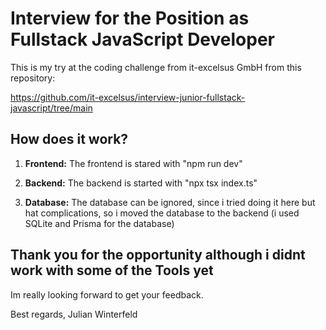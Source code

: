 # Interview for the Position as Fullstack JavaScript Developer

This is my try at the coding challenge from it-excelsus GmbH from this repository:

https://github.com/it-excelsus/interview-junior-fullstack-javascript/tree/main


## How does it work?

1. **Frontend:** The frontend is stared with "npm run dev"

2. **Backend:** The backend is started with "npx tsx index.ts"

3. **Database:** The database can be ignored, since i tried doing it here but hat complications, so i moved the database to the backend (i used SQLite and Prisma for the database)

## Thank you for the opportunity although i didnt work with some of the Tools yet

Im really looking forward to get your feedback.

Best regards,
Julian Winterfeld
